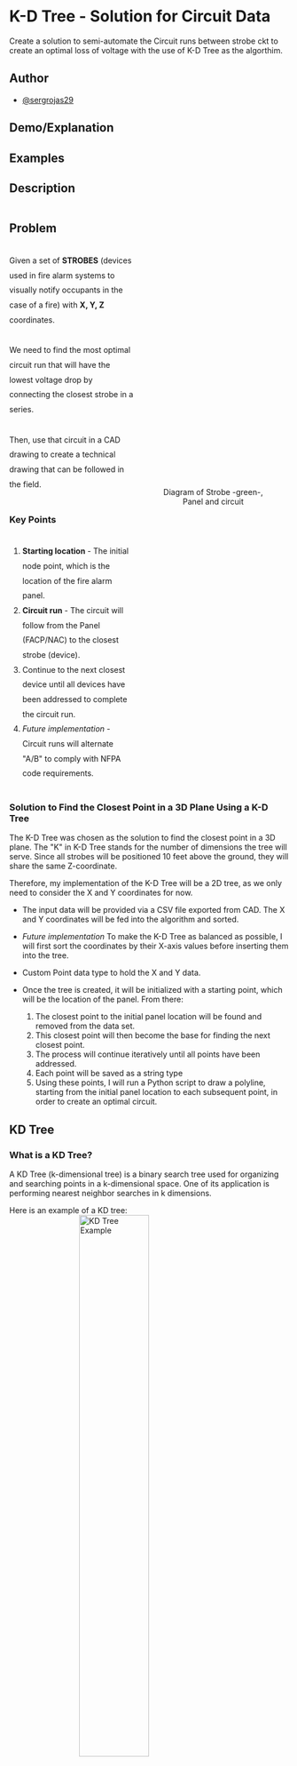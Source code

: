# K-D Tree - Solution for Circuit Data

Create a solution to semi-automate the Circuit runs between strobe ckt to create an optimal loss of voltage with the use of K-D Tree as the algorthim.

## Author

- [@sergrojas29](https://www.github.com/sergrojas29)



## Demo/Explanation 

## Examples


## Description

<div style="display: flex; flex-direction: row; justify-content: center;">
    <div style="max-width: 45%; margin-right: 5px;line-height: 20pt; display: flex; flex-direction: column;" >
<h2> Problem </h2> 
<p>
    Given a set of <b>STROBES</b> (devices used in fire alarm systems to visually notify occupants in the case of a fire) with <b>X, Y, Z</b> coordinates.
</p>
<p>
    We need to find the most optimal circuit run that will have the lowest voltage drop by connecting the closest strobe in a series.
</p>
<p>
    Then, use that circuit in a CAD drawing to create a technical drawing that can be followed in the field.
</p>

<h3>Key Points</h3>
    <ol>
        <li>
            <b>Starting location</b> - The initial node point, which is the location of the fire alarm panel.
        </li>
        <li>
            <b>Circuit run</b> - The circuit will follow from the Panel (FACP/NAC) to the closest strobe (device).
        </li>
        <li>
            Continue to the next closest device until all devices have been addressed to complete the circuit run.
        </li>
        <li>
            <i>Future implementation</i> - Circuit runs will alternate "A/B" to comply with NFPA code requirements.
        </li>
    </ol>

</div>
<figure style="height: 100%; display: flex; flex-direction: column; align-self: center; justify-content: center; ">
    <img style="max-width: 600px; max-height: 400px" src="./readme/diagram-02.png" alt="" />
    <figcaption style="text-align:center">Diagram of Strobe -green-, Panel and circuit </figcaption>
</figure>

</div>

### Solution to Find the Closest Point in a 3D Plane Using a K-D Tree

The K-D Tree was chosen as the solution to find the closest point in a 3D plane. The "K" in K-D Tree stands for the number of dimensions the tree will serve. Since all strobes will be positioned 10 feet above the ground, they will share the same Z-coordinate.

Therefore, my implementation of the K-D Tree will be a 2D tree, as we only need to consider the X and Y coordinates for now.

* The input data will be provided via a CSV file exported from CAD. The X and Y coordinates will be fed into the algorithm and sorted.

* *Future implementation* To make the K-D Tree as balanced as possible, I will first sort the coordinates by their X-axis values before inserting them into the tree. 

* Custom Point data type to hold the X and Y data.

* Once the tree is created, it will be initialized with a starting point, which will be the location of the panel. From there:

    1. The closest point to the initial panel location will be found and removed from the data set.
    2. This closest point will then become the base for finding the next closest point.
    3. The process will continue iteratively until all points have been addressed.
    4. Each point will be saved as a string type
    4. Using these points, I will run a Python script to draw a polyline, starting from the initial panel location to each subsequent point, in order to create an optimal circuit.




## KD Tree
### What is a KD Tree? 
  
A KD Tree (k-dimensional tree) is a binary search tree used for organizing and searching points in a k-dimensional space. One of its application is performing nearest neighbor searches in k dimensions.
  

Here is an example of a KD tree: 
<img style="display: block;  margin-left: auto;  margin-right: auto;  width: 50%;" src="./readme/diagram-04.png" alt="KD Tree Example" width="300"/>

### How it works  

Given *N* points with dimension *K*, the tree is organized by cycling through the axes of the dimensions at each level.  

Using the example above:  

For a set of 7 points in 2 dimensions, the tree functions like a regular binary tree but alternates the axis used for comparison at each level.

* First the first point will be the root node
* From here the next point will be are organized using one dimension at a time, with the axis determined by the level of the tree (Level mod 𝐾)


For new point (8,7): *Left if Smaller And Right if Greater or equal*

Node→ Right→ Right→ Right 
Becoming a new leaf node 

This is way we can quadrant points like so: 

<img style="display: block;  margin-left: auto;  margin-right: auto;  width: 50%;" src="./readme/diagram-03.png" alt="KD Tree Example" width="200"/>

Create a O(logn) search at best for nearest neighbor. 




## Code

### KDTree.cpp

Defined `node` and `kdtree`

**Class `Node`**

    struct node
    {
        float x;
        float y;
        node *left;
        node *right;
    };

`node.x` : : hold coordinate x value
`node.y` : : hold coordinate y value
`node->left` : : hold pointer to create tree value
`node->right` : : hold pointer to create tree value

**Class `kdtree`**

    class kdtree
    {
    public:
        node **root;
        kdtree();
        ~kdtree(){};
        node *init_node(float x_val, float y_val);
        void insert(node *new_node);
        node *leftOrRight(node *current, node *new_node, int level); //helper function
        void insert_data(float x_val, float y_val);
        node *get_root();
        float distance(node *current, float x_val, float y_val);
        node *nearestNeighbor(node *current,float x_val, float y_val);
        void search(node *current, node *&best_node, float &best_dist, float x_val, float y_val, int level = 0);
    };

**`node **root`** : : set root node

**`kdtree()`** : : initialize kdtree

**`~kdtree(){}`** : : Deconstruct kdtree

**`node *init_node(float x_val, float y_val)`** : : returns node with  x, y values and null left and right pointers

**`void insert(node *new_node)`** : : Inserts node to kdtree

**`node *leftOrRight(node *current, node *new_node, int level)`** : : helper Function to decide where to go left or right depending on the target value.

**`void insert_data(float x_val, float y_val)`** : : Runs both `insert()` with the `init_node` as a parameter

**`node *get_root()`** : : Gets top root pointer

**`float distance(node *current, float x_val, float y_val)`** : : Euclidean distance formula

**`node *nearestNeighbor(node *current,float x_val, float y_val)`** : : Runs search to determine closest neighbor and on the way back does check to see if other branch should be checked

**`void search(node *current, node *&best_node, float &best_dist, float x_val, float y_val, int level = 0)`** : : recursive algorithm to traverse the tree 

### CircuteSearch.cpp

**Class `Point`**

    class Point
    {
    public:
        vector<float> coor;
        Point() {};
        Point(float x, float y)
        {
            coor.push_back(x);
            coor.push_back(y);
        };
        ~Point() {};
        string report()
        {
            stringstream ret;
            ret <<  "(" << coor[0] << ", " << coor[1] << ")";
            return ret.str();
        }
    };

* Create a vector if in case there are more than two points *Future Implementation* Change node to be vector to scale dimensionality 

**Class `CircuteSearch`**

* Class to run methods to recursively look for nearest neighbor 


    class CircuteSearch
    {
    public:
        vector<Point> data;
        stringstream OptimalCktInfo;
        CircuteSearch(){};
        ~CircuteSearch(){};
        string get_OptimalCktInfo();
        void getDataFromCSV(string fileLocation);
        void addpoint(Point coordinate);
        void remove(float x_val, float y_val);
        int searchLocation(float x_val, float y_val);
        void OptimalCircuit(float x_val, float y_val, int step);
        kdtree createKDTree();

    };



**`vector<Point> data;`** : : Vector of Points (Holds the list of points from each nearest neighbor)

**`stringstream OptimalCktInfo;`**: : Stringstream of Vector Points

**`CircuteSearch(){};`**: : initialize the class

**`~CircuteSearch(){};`**: : deconstruct the class

**`string get_OptimalCktInfo();`**: : return the OptimalCktInfo in a string type


**`void getDataFromCSV(string fileLocation);`**: : open read and assign coordinates to points

**`void addpoint(Point coordinate);`**: : create a point from two coordinates

**`void remove(float x_val, float y_val);`**: : go through the `data` and remove the points

**`int searchLocation(float x_val, float y_val);`**: : Helper function to index and find coordinate point returns its index

**`void OptimalCircuit(float x_val, float y_val, int step);`**: : Initializes kdtree and finds a series of the nearest neighbor returning to the cmd line the vectors in tuple format for python to run




**`kdtree createKDTree();`**: : Initialzes kdtree



## License

[MIT](https://choosealicense.com/licenses/mit/)

